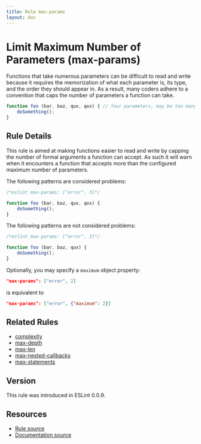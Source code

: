 ```yaml
---
title: Rule max-params
layout: doc
---
```

<!-- Note: No pull requests accepted for this file. See README.md in the root directory for details. -->

# Limit Maximum Number of Parameters (max-params)

Functions that take numerous parameters can be difficult to read and write because it requires the memorization of what each parameter is, its type, and the order they should appear in. As a result, many coders adhere to a convention that caps the number of parameters a function can take.

```js
function foo (bar, baz, qux, qxx) { // four parameters, may be too many
    doSomething();
}
```

## Rule Details

This rule is aimed at making functions easier to read and write by capping the number of formal arguments a function can accept. As such it will warn when it encounters a function that accepts more than the configured maximum number of parameters.

The following patterns are considered problems:

```js
/*eslint max-params: ["error", 3]*/

function foo (bar, baz, qux, qxx) {
    doSomething();
}
```

The following patterns are not considered problems:

```js
/*eslint max-params: ["error", 3]*/

function foo (bar, baz, qux) {
    doSomething();
}
```

Optionally, you may specify a `maximum` object property:

```json
"max-params": ["error", 2]
```

is equivalent to

```json
"max-params": ["error", {"maximum": 2}]
```


## Related Rules

* [complexity](complexity)
* [max-depth](max-depth)
* [max-len](max-len)
* [max-nested-callbacks](max-nested-callbacks)
* [max-statements](max-statements)

## Version

This rule was introduced in ESLint 0.0.9.

## Resources

* [Rule source](https://github.com/eslint/eslint/tree/master/lib/rules/max-params.js)
* [Documentation source](https://github.com/eslint/eslint/tree/master/docs/rules/max-params.md)
